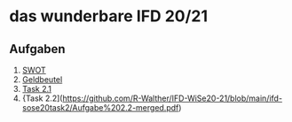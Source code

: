 # das wunderbare IFD 20/21

## Aufgaben
1. [SWOT](https://github.com/R-Walther/IFD-WiSe20-21/tree/main/ifd-sose20task0_swot)
1. [Geldbeutel](https://github.com/R-Walther/IFD-WiSe20-21/tree/main/ifd-sose20task1_Geldbeutel)
1. [Task 2.1](https://github.com/R-Walther/IFD-WiSe20-21/blob/main/ifd-sose20task2/Google%20Sites%20-%20interface.pdf)
1. {Task 2.2](https://github.com/R-Walther/IFD-WiSe20-21/blob/main/ifd-sose20task2/Aufgabe%202.2-merged.pdf)
